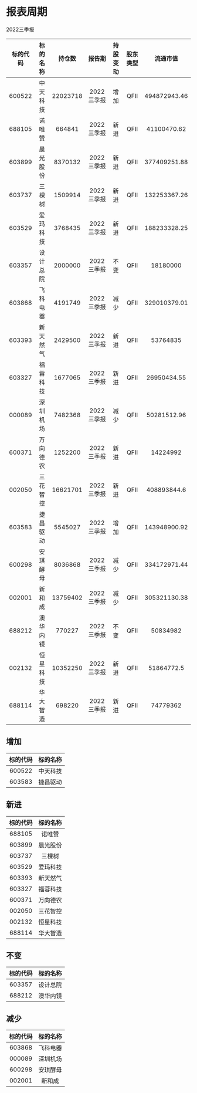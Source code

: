 # 报表周期 

2022三季报

| 标的代码 | 标的名称 | 持仓数 | 报告期 | 持股变动 | 股东类型 | 流通市值 |
|:--:|:--:|:--:|:--:|:--:|:--:|:--:|
|600522|中天科技|22023718|2022三季报|增加|QFII|494872943.46|
|688105|诺唯赞|664841|2022三季报|新进|QFII|41100470.62|
|603899|晨光股份|8370132|2022三季报|新进|QFII|377409251.88|
|603737|三棵树|1509914|2022三季报|新进|QFII|132253367.26|
|603529|爱玛科技|3768435|2022三季报|新进|QFII|188233328.25|
|603357|设计总院|2000000|2022三季报|不变|QFII|18180000|
|603868|飞科电器|4191749|2022三季报|减少|QFII|329010379.01|
|603393|新天然气|2429500|2022三季报|新进|QFII|53764835|
|603327|福蓉科技|1677065|2022三季报|新进|QFII|26950434.55|
|000089|深圳机场|7482368|2022三季报|减少|QFII|50281512.96|
|600371|万向德农|1252200|2022三季报|新进|QFII|14224992|
|002050|三花智控|16621701|2022三季报|新进|QFII|408893844.6|
|603583|捷昌驱动|5545027|2022三季报|增加|QFII|143948900.92|
|600298|安琪酵母|8036868|2022三季报|减少|QFII|334172971.44|
|002001|新和成|13759402|2022三季报|减少|QFII|305321130.38|
|688212|澳华内镜|770227|2022三季报|不变|QFII|50834982|
|002132|恒星科技|10352250|2022三季报|新进|QFII|51864772.5|
|688114|华大智造|698220|2022三季报|新进|QFII|74779362|


## 增加 

| 标的代码 | 标的名称 |
|:--:|:--:|
|600522|中天科技|
|603583|捷昌驱动|


## 新进 

| 标的代码 | 标的名称 |
|:--:|:--:|
|688105|诺唯赞|
|603899|晨光股份|
|603737|三棵树|
|603529|爱玛科技|
|603393|新天然气|
|603327|福蓉科技|
|600371|万向德农|
|002050|三花智控|
|002132|恒星科技|
|688114|华大智造|


## 不变 

| 标的代码 | 标的名称 |
|:--:|:--:|
|603357|设计总院|
|688212|澳华内镜|


## 减少 

| 标的代码 | 标的名称 |
|:--:|:--:|
|603868|飞科电器|
|000089|深圳机场|
|600298|安琪酵母|
|002001|新和成|

